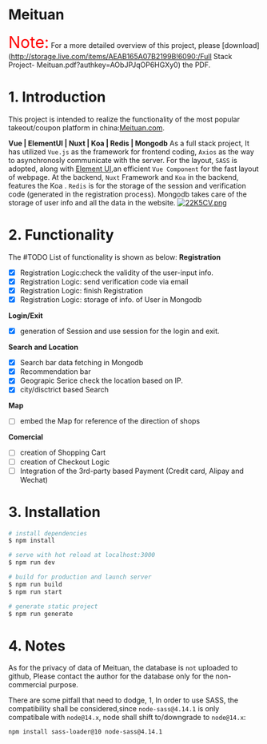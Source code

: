 # Meituan 

<font size="6" color="red">Note:</font>
For a more detailed overview of this project, please [download](http://storage.live.com/items/AEAB165A07B2199B!6090:/Full Stack Project- Meituan.pdf?authkey=AObJPJqOP6HGXy0) the PDF.


# 1. Introduction
This project is intended to realize the functionality of the most popular takeout/coupon platform in china:[Meituan.com](https://sh.meituan.com/). 


**Vue | ElementUI | Nuxt | Koa | Redis | Mongodb**
As a full stack project, It has utilized `Vue.js` as the framework for frontend coding, `Axios` as the way to asynchronosly communicate with the server. For the layout, `SASS` is adopted, along with [Element UI](https://element.eleme.io/#/en-US),an efficient `Vue Component` for the fast layout of webpage.
 At the backend, `Nuxt` Framework and  `Koa` in the backend,  features the Koa . `Redis` is for the storage of the session and verification code (generated in the registration process). Mongodb takes care of the storage of user info and all the data in the website.
[![22K5CV.png](https://z3.ax1x.com/2021/06/10/22K5CV.png)](https://imgtu.com/i/22K5CV)


# 2. Functionality
The #TODO List of  functionality is shown as below:
**Registration**
- [x] Registration Logic:check the validity of the user-input info.
- [x] Registration Logic: send verification code via email
- [x] Registration Logic: finish Registration
- [x] Registration Logic: storage of info. of User in Mongodb

**Login/Exit**
- [x] generation of Session and use session for the login and exit.

**Search and Location**
- [x] Search bar data fetching in Mongodb
- [x] Recommendation bar 
- [x] Geograpic Serice check the location based on IP.
- [x] city/disctrict based Search

**Map**
- [ ] embed the Map for reference of the direction of shops

**Comercial**
- [ ] creation of Shopping Cart
- [ ] creation of Checkout Logic
- [ ] Integration of the 3rd-party based Payment (Credit card, Alipay and Wechat) 

# 3. Installation 

```bash
# install dependencies
$ npm install

# serve with hot reload at localhost:3000
$ npm run dev

# build for production and launch server
$ npm run build
$ npm run start

# generate static project
$ npm run generate
```


# 4. Notes

As for the privacy of data of Meituan, the database is `not` uploaded to
github, Please contact the author for the database only for the non-commercial purpose. 


There are some pitfall that need to dodge,
1, In order to use SASS, the compatibility shall be considered,since `node-sass@4.14.1` is only compatibale with `node@14.x`, node shall shift to/downgrade to `node@14.x`:

```bash
npm install sass-loader@10 node-sass@4.14.1 

```




